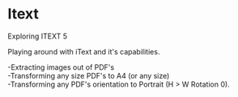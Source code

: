 # Itext
Exploring ITEXT 5

<p>Playing around with iText and it's capabilities.</p>
-Extracting images out of PDF's</br>
-Transforming any size PDF's to A4 (or any size)</br>
-Transforming any PDF's orientation to Portrait (H > W Rotation 0).</br>
